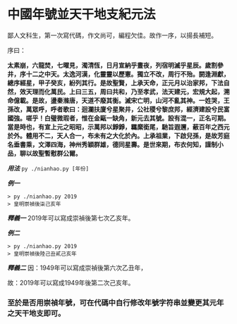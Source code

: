 # 中國年號並天干地支紀元法

鄙人文科生，第一次寫代碼，作文尚可，編程欠佳。故作一序，以揚長補短。

序曰：

**太素崩，六龍焚，七曜見，濁清恆，日月宣納乎晝夜，列宿明滅乎星辰。歲割參井，序十二之中天。太逸河漢，化靈靈以歷憲。獨立不改，周行不殆。閼逢淵獻，總序經星，甲子癸亥，紛列其行。是故聖賢，上承天命，正元月以治家邦，下法自然，效天理而化萬民。上曰三五，周曰共和，乃至孝武，法天建元，宏規大起，溯命億載。是故，盪秦滌唐，天道不廢其衡。滅宋亡明，山河不亂其神。一姓哭，王孫改，萬眾呼，呼者歌曰：迴瀾扶廈兮星聚井，公社稷兮黎庶邦，經濟建設兮民富國強。嗟乎！白璧微瑕者，惟在金甌一缺角，新元去其號。設有混一，正名可期。當是時也，有宣上元之昭昭，示萬邦以錚錚，羈縻銜尾，馳旨遐邇，蔽百年之西元於外。體用不二，天人合一，布未有之大化於內。上承祖業，下啟兒孫，是故芳庭名垂書乘，文澤四海，神州秀穎群雄，德同星壽。是世來期，布衣何知，謹制小品，聊以故聖暫慰群公爾。**



**_用法_**
`py ./nianhao.py [年份]`

**_例一_**
```
> py ./nianhao.py 2019
> 皇明崇禎後柒己亥年
```
**_釋義一_**
2019年可以寫成崇禎後第七次乙亥年。

**_例二_**
```
> py ./nianhao.py 2019
> 皇明崇禎後陸己丑貳己亥年
```
**_釋義二_**
因：1949年可以寫成崇禎後第六次乙丑年，

故：2019年可以寫成1949年後第二次己亥年。

### 至於是否用崇禎年號，可在代碼中自行修改年號字符串並變更其元年之天干地支即可。
